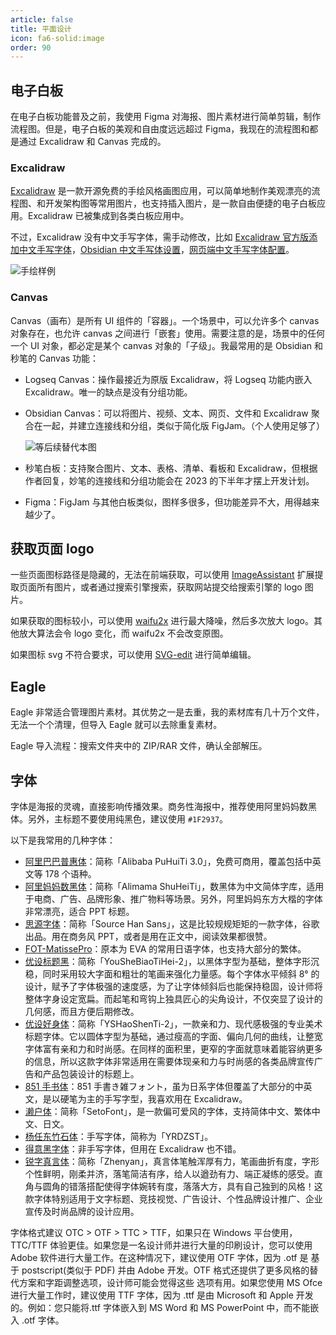 ```yaml
---
article: false
title: 平面设计
icon: fa6-solid:image
order: 90
---
```


## 电子白板

在电子白板功能普及之前，我使用 Figma 对海报、图片素材进行简单剪辑，制作流程图。但是，电子白板的美观和自由度远远超过 Figma，我现在的流程图和都是通过 Excalidraw 和 Canvas 完成的。

### Excalidraw

[Excalidraw](https://github.com/excalidraw/excalidraw) 是一款开源免费的手绘风格画图应用，可以简单地制作美观漂亮的流程图、和开发架构图等常用图片，也支持插入图片，是一款自由便捷的电子白板应用。Excalidraw 已被集成到各类白板应用中。

不过，Excalidraw 没有中文手写字体，需手动修改，比如 [Excalidraw 官方版添加中文手写字体](https://blog.csdn.net/qq_34802028/article/details/127927960)，[Obsidian 中文手写体设置](https://blog.csdn.net/qq_26176515/article/details/126005295)，[网页端中文手写字体配置](https://zhuanlan.zhihu.com/p/577420136)。

![](https://img.newzone.top/2023-01-23-20-53-36.png "手绘样例")

### Canvas

Canvas（画布）是所有 UI 组件的「容器」。一个场景中，可以允许多个 canvas 对象存在，也允许 canvas 之间进行「嵌套」使用。需要注意的是，场景中的任何一个 UI 对象，都必定是某个 canvas 对象的「子级」。我最常用的是 Obsidian 和秒笔的 Canvas 功能：

- Logseq Canvas：操作最接近为原版 Excalidraw，将 Logseq 功能内嵌入 Excalidraw。唯一的缺点是没有分组功能。
- Obsidian Canvas：可以将图片、视频、文本、网页、文件和 Excalidraw 聚合在一起，并建立连接线和分组，类似于简化版 FigJam。（个人使用足够了）

  ![等后续替代本图](https://obsidian.md/images/canvas/canvas-hero.png "Obsidian canvas 样例")

- 秒笔白板：支持聚合图片、文本、表格、清单、看板和 Excalidraw，但根据作者回复，妙笔的连接线和分组功能会在 2023 的下半年才摆上开发计划。
- Figma：FigJam 与其他白板类似，图样多很多，但功能差异不大，用得越来越少了。

## 获取页面 logo

一些页面图标路径是隐藏的，无法在前端获取，可以使用 [ImageAssistant](https://chrome.google.com/webstore/detail/imageassistant-batch-imag/dbjbempljhcmhlfpfacalomonjpalpko) 扩展提取页面所有图片，或者通过搜索引擎搜索，获取网站提交给搜索引擎的 logo 图片。

如果获取的图标较小，可以使用 [waifu2x](https://www.waifu2x.net/index.zh-CN.html) 进行最大降噪，然后多次放大 logo。其他放大算法会令 logo 变化，而 waifu2x 不会改变原图。

如果图标 svg 不符合要求，可以使用 [SVG-edit](https://svgedit.netlify.app/editor/index.html) 进行简单编辑。

## Eagle

Eagle 非常适合管理图片素材。其优势之一是去重，我的素材库有几十万个文件，无法一个个清理，但导入 Eagle 就可以去除重复素材。

Eagle 导入流程：搜索文件夹中的 ZIP/RAR 文件，确认全部解压。

## 字体

字体是海报的灵魂，直接影响传播效果。商务性海报中，推荐使用阿里妈妈数黑体。另外，主标题不要使用纯黑色，建议使用 `#1F2937`。

以下是我常用的几种字体：

- [阿里巴巴普惠体](https://www.alibabafonts.com/#/font)：简称「Alibaba PuHuiTi 3.0」，免费可商用，覆盖包括中英文等 178 个语种。
- [阿里妈妈数黑体](https://fonts.alibabagroup.com/#/more)：简称「Alimama ShuHeiTi」，数黑体为中文简体字库，适用于电商、广告、品牌形象、推广物料等场景。另外，阿里妈妈东方大楷的字体非常漂亮，适合 PPT 标题。
- [思源字体](https://github.com/adobe-fonts/source-han-sans/)：简称「Source Han Sans」，这是比较规规矩矩的一款字体，谷歌出品。用在商务风 PPT，或者是用在正文中，阅读效果都很赞。
- [FOT-MatissePro](https://www.mianfeiziti.com/fonts-fotmatisseprom)：原本为 EVA 的常用日语字体，也支持大部分的繁体。
- [优设标题黑](https://www.fonts.net.cn/font-38213257557.html)：简称「YouSheBiaoTiHei-2」，以黑体字型为基础，整体字形沉稳，同时采用较大字面和粗壮的笔画来强化力量感。每个字体水平倾斜 8° 的设计，赋予了字体极强的速度感，为了让字体倾斜后也能保持稳固，设计师将整体字身设定宽扁。而起笔和弯钩上独具匠心的尖角设计，不仅突显了设计的几何感，而且方便后期修改。
- [优设好身体](https://www.fonts.net.cn/font-38877223362.html)：简称「YSHaoShenTi-2」，一款亲和力、现代感极强的专业美术标题字体。它以圆体字型为基础，通过瘦高的字面、偏向几何的曲线，让整宽字体富有亲和力和时尚感。在同样的面积里，更窄的字面就意味着能容纳更多的信息，所以这款字体非常适用在需要体现亲和力与时尚感的各类品牌宣传广告和产品包装设计的标题上。
- [851 手书体](https://www.100font.com/thread-114.htm)：851 手書き雑フォント，虽为日系字体但覆盖了大部分的中英文，是以硬笔为主的手写字型，我喜欢用在 Excalidraw。
- [濑户体](https://www.100font.com/thread-69.htm)：简称「SetoFont」，是一款偏可爱风的字体，支持简体中文、繁体中文、日文。
- [杨任东竹石体](https://www.fonts.net.cn/font-35850420097.html)：手写字体，简称为「YRDZST」。
- [得意黑字体](https://github.com/atelier-anchor/smiley-sans/releases)：非手写字体，但用在 Excalidraw 也不错。
- [锐字真言体](https://www.fonts.net.cn/font-35961736892.html)：简称「Zhenyan」，真言体笔触浑厚有力，笔画曲折有度，字形个性鲜明，刚柔并济，落笔简洁有序，给人以遒劲有力、端正凝练的感受。直角与圆角的错落搭配使得字体婉转有度，落落大方，具有自己独到的风格！这款字体特别适用于文字标题、竞技视觉、广告设计、个性品牌设计推广、企业宣传及时尚品牌的设计应用。

字体格式建议 OTC > OTF > TTC > TTF，如果只在 Windows 平台使用，TTC/TTF 体验更佳。如果您是一名设计师并进行大量的印刷设计，您可以使用 Adobe 软件进行大量工作。在这种情况下，建议使用 OTF 字体，因为 .otf 是 基于 postscript(类似于 PDF) 并由 Adobe 开发。OTF 格式还提供了更多风格的替代方案和字距调整选项，设计师可能会觉得这些 选项有用。如果您使用 MS Ofce 进行大量工作时，建议使用 TTF 字体，因为 .ttf 是由 Microsoft 和 Apple 开发的。例如：您只能将.ttf 字体嵌入到 MS Word 和 MS PowerPoint 中，而不能嵌入 .otf 字体。
